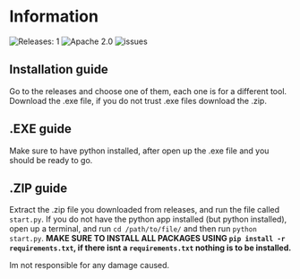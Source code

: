 # Information
![Releases: 1](https://img.shields.io/badge/Releases-1-blue)
![Apache 2.0](https://img.shields.io/badge/License-Apache%202.0-blue)
![issues](https://img.shields.io/github/issues/RachLeY/Tools4PC)

## Installation guide
Go to the releases and choose one of them, each one is for a different tool. Download the .exe file, if you do not trust .exe files download the .zip.

## .EXE guide
Make sure to have python installed, after open up the .exe file and you should be ready to go.

## .ZIP guide
Extract the .zip file you downloaded from releases, and run the file called `start.py`. If you do not have the python app installed (but python installed), open up a terminal, and run `cd /path/to/file/` and then run `python start.py`. **MAKE SURE TO INSTALL ALL PACKAGES USING `pip install -r requirements.txt`, if there isnt a `requirements.txt` nothing is to be installed.**

Im not responsible for any damage caused.
